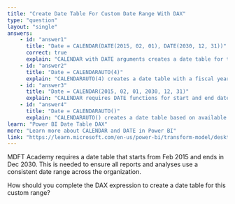 ```yaml
---
title: "Create Date Table For Custom Date Range With DAX"
type: "question"
layout: "single"
answers:
    - id: "answer1"
      title: "Date = CALENDAR(DATE(2015, 02, 01), DATE(2030, 12, 31))"
      correct: true
      explain: "CALENDAR with DATE arguments creates a date table for the specified range, from Feb 2015 to Dec 2030."
    - id: "answer2"
      title: "Date = CALENDARAUTO(4)"
      explain: "CALENDARAUTO(4) creates a date table with a fiscal year ending in April, not a specific date range."
    - id: "answer3"
      title: "Date = CALENDAR(2015, 02, 01, 2030, 12, 31)"
      explain: "CALENDAR requires DATE functions for start and end dates, not unformatted numbers."
    - id: "answer4"
      title: "Date = CALENDARAUTO()"
      explain: "CALENDARAUTO() creates a date table based on available dates, not a custom date range."
learn: "Power BI Date Table DAX"
more: "Learn more about CALENDAR and DATE in Power BI"
link: "https://learn.microsoft.com/en-us/power-bi/transform-model/desktop-date-tables"
---
```

MDFT Academy requires a date table that starts from Feb 2015 and ends in Dec 2030. This is needed to ensure all reports and analyses use a consistent date range across the organization.

How should you complete the DAX expression to create a date table for this custom range?
